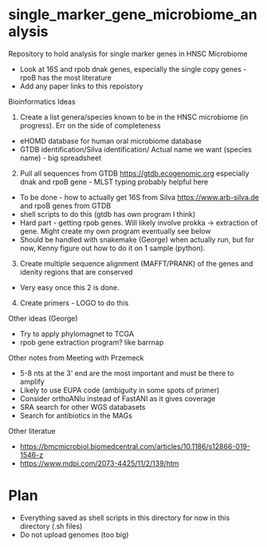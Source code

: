 # single_marker_gene_microbiome_analysis
Repository to hold analysis for single marker genes in HNSC Microbiome

* Look at 16S and rpob dnak genes, especially the single copy genes - rpoB has the most literature
* Add any paper links to this repoistory

Bioinformatics Ideas
1. Create a list genera/species known to be in the HNSC microbiome (in progress). Err on the side of completeness
* eHOMD database for human oral microbiome database
* GTDB identification/Silva identification/ Actual name we want (species name) - big spreadsheet
2. Pull all sequences from GTDB https://gtdb.ecogenomic.org especially dnak and rpoB gene - MLST typing probably helpful here
* To be done - how to actually get 16S from Silva https://www.arb-silva.de and rpoB genes from GTDB
* shell scripts to do this (gtdb has own program I think)
* Hard part - getting rpob genes. Will likely involve prokka -> extraction of gene. Might create my own program eventually see below
* Should be handled with snakemake (George) when actually run, but for now, Kenny figure out how to do it on 1 sample (python).
3. Create multiple sequence alignment (MAFFT/PRANK) of the genes and idenity regions that are conserved
* Very easy once this 2 is done.
4. Create primers - LOGO to do this

Other ideas (George)
* Try to apply phylomagnet to TCGA
* rpob gene extraction program? like barrnap

Other notes from Meeting with Przemeck

* 5-8 nts at the 3' end are the most important and must be there to amplify
* Likely to use EUPA code (ambiguity in some spots of primer)
* Consider orthoANIu instead of FastANI as it gives coverage
* SRA search for other WGS databasets
* Search for antibiotics in the MAGs


Other literatue

* https://bmcmicrobiol.biomedcentral.com/articles/10.1186/s12866-019-1546-z
* https://www.mdpi.com/2073-4425/11/2/139/htm

# Plan

* Everything saved as shell scripts in this directory for now in this directory (.sh files)
* Do not upload genomes (too big)

